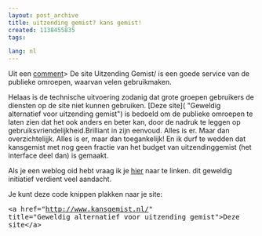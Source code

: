 ```yaml
---
layout: post_archive
title: uitzending gemist? kans gemist!
created: 1138455835
tags:

lang: nl
---
```

Uit een [comment](http://bler.webschuur.com/3voor12_real_streams_rippen_en_luisteren#comment-2159)> De site Uitzending Gemist/ is een goede service van de publieke omroepen, waarvan velen gebruikmaken.

Helaas is de technische uitvoering zodanig dat grote groepen gebruikers de diensten op de site niet kunnen gebruiken. [Deze site]( "Geweldig alternatief voor uitzending gemist") is bedoeld om de publieke omroepen te laten zien dat het ook anders en beter kan, door de nadruk te leggen op gebruiksvriendelijkheid.<!-- break-->Brilliant in zijn eenvoud. Alles is er. Maar dan overzichtelijjk. Alles is er, maar dan toegankelijk! En ik durf te wedden dat kansgemist met nog geen fractie van het budget van uitzendinggemist (het interface deel dan) is gemaakt.

Als je een weblog oid hebt vraag ik je [hier](http://www.kansgemist.nl/ "Geweldig alternatief voor uitzending gemist") naar te linken. dit geweldig initiatief verdient veel aandacht.

Je kunt deze code knippen plakken naar je site:<pre>&lt;a href="http://www.kansgemist.nl/" title="Geweldig alternatief voor uitzending gemist"&gt;Deze site&lt;/a&gt;</pre>
